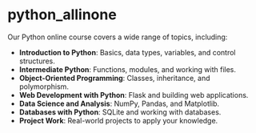 # python_allinone

Our Python online course covers a wide range of topics, including:

- **Introduction to Python**: Basics, data types, variables, and control structures.
- **Intermediate Python**: Functions, modules, and working with files.
- **Object-Oriented Programming**: Classes, inheritance, and polymorphism.
- **Web Development with Python**: Flask and building web applications.
- **Data Science and Analysis**: NumPy, Pandas, and Matplotlib.
- **Databases with Python**: SQLite and working with databases.
- **Project Work**: Real-world projects to apply your knowledge.
